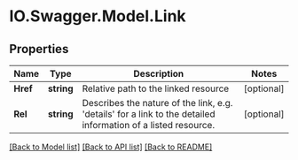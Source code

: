# IO.Swagger.Model.Link
## Properties

Name | Type | Description | Notes
------------ | ------------- | ------------- | -------------
**Href** | **string** | Relative path to the linked resource | [optional] 
**Rel** | **string** | Describes the nature of the link, e.g. &#39;details&#39; for a link to the detailed information of a listed resource. | [optional] 

[[Back to Model list]](../README.md#documentation-for-models) [[Back to API list]](../README.md#documentation-for-api-endpoints) [[Back to README]](../README.md)

